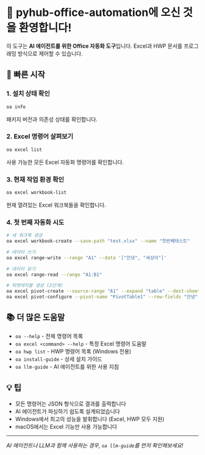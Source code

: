 # 🎉 pyhub-office-automation에 오신 것을 환영합니다!

이 도구는 **AI 에이전트를 위한 Office 자동화 도구**입니다.
Excel과 HWP 문서를 프로그래밍 방식으로 제어할 수 있습니다.

## 🚀 빠른 시작

### 1. 설치 상태 확인
```bash
oa info
```
패키지 버전과 의존성 상태를 확인합니다.

### 2. Excel 명령어 살펴보기
```bash
oa excel list
```
사용 가능한 모든 Excel 자동화 명령어를 확인합니다.

### 3. 현재 작업 환경 확인
```bash
oa excel workbook-list
```
현재 열려있는 Excel 워크북들을 확인합니다.

### 4. 첫 번째 자동화 시도
```bash
# 새 워크북 생성
oa excel workbook-create --save-path "test.xlsx" --name "첫번째테스트"

# 데이터 쓰기
oa excel range-write --range "A1" --data '["안녕", "세상아"]'

# 데이터 읽기
oa excel range-read --range "A1:B1"

# 피벗테이블 생성 (2단계)
oa excel pivot-create --source-range "A1" --expand "table" --dest-sheet "피벗" --dest-range "F1"
oa excel pivot-configure --pivot-name "PivotTable1" --row-fields "안녕" --value-fields "세상아:Count"
```

## 📚 더 많은 도움말

- `oa --help` - 전체 명령어 목록
- `oa excel <command> --help` - 특정 Excel 명령어 도움말
- `oa hwp list` - HWP 명령어 목록 (Windows 전용)
- `oa install-guide` - 상세 설치 가이드
- `oa llm-guide` - AI 에이전트를 위한 사용 지침

## 💡 팁

- 모든 명령어는 JSON 형식으로 결과를 출력합니다
- AI 에이전트가 파싱하기 쉽도록 설계되었습니다
- Windows에서 최고의 성능을 발휘합니다 (Excel, HWP 모두 지원)
- macOS에서는 Excel 기능만 사용 가능합니다

---
*AI 에이전트나 LLM과 함께 사용하는 경우, `oa llm-guide`를 먼저 확인해보세요!*